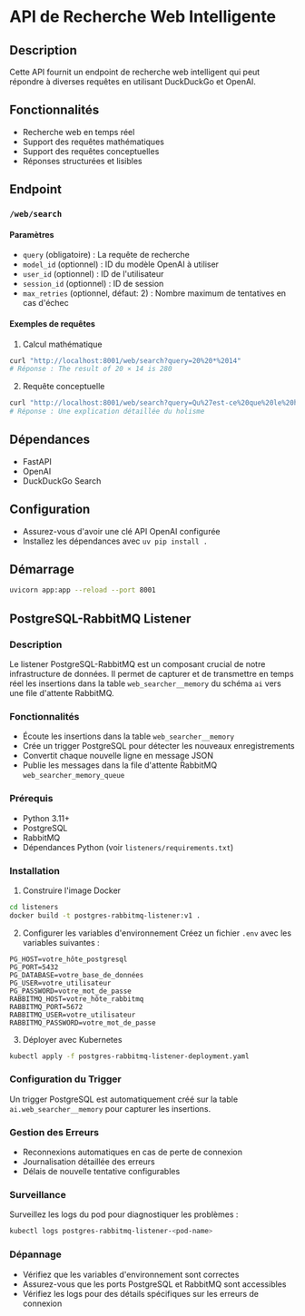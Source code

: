 # API de Recherche Web Intelligente

## Description
Cette API fournit un endpoint de recherche web intelligent qui peut répondre à diverses requêtes en utilisant DuckDuckGo et OpenAI.

## Fonctionnalités
- Recherche web en temps réel
- Support des requêtes mathématiques
- Support des requêtes conceptuelles
- Réponses structurées et lisibles

## Endpoint

### `/web/search`

#### Paramètres
- `query` (obligatoire) : La requête de recherche
- `model_id` (optionnel) : ID du modèle OpenAI à utiliser
- `user_id` (optionnel) : ID de l'utilisateur
- `session_id` (optionnel) : ID de session
- `max_retries` (optionnel, défaut: 2) : Nombre maximum de tentatives en cas d'échec

#### Exemples de requêtes

1. Calcul mathématique
```bash
curl "http://localhost:8001/web/search?query=20%20*%2014"
# Réponse : The result of 20 × 14 is 280
```

2. Requête conceptuelle
```bash
curl "http://localhost:8001/web/search?query=Qu%27est-ce%20que%20le%20holisme%20%3F"
# Réponse : Une explication détaillée du holisme
```

## Dépendances
- FastAPI
- OpenAI
- DuckDuckGo Search

## Configuration
- Assurez-vous d'avoir une clé API OpenAI configurée
- Installez les dépendances avec `uv pip install .`

## Démarrage
```bash
uvicorn app:app --reload --port 8001
```

## PostgreSQL-RabbitMQ Listener

### Description
Le listener PostgreSQL-RabbitMQ est un composant crucial de notre infrastructure de données. Il permet de capturer et de transmettre en temps réel les insertions dans la table `web_searcher__memory` du schéma `ai` vers une file d'attente RabbitMQ.

### Fonctionnalités
- Écoute les insertions dans la table `web_searcher__memory`
- Crée un trigger PostgreSQL pour détecter les nouveaux enregistrements
- Convertit chaque nouvelle ligne en message JSON
- Publie les messages dans la file d'attente RabbitMQ `web_searcher_memory_queue`

### Prérequis
- Python 3.11+
- PostgreSQL
- RabbitMQ
- Dépendances Python (voir `listeners/requirements.txt`)

### Installation

1. Construire l'image Docker
```bash
cd listeners
docker build -t postgres-rabbitmq-listener:v1 .
```

2. Configurer les variables d'environnement
Créez un fichier `.env` avec les variables suivantes :
```
PG_HOST=votre_hôte_postgresql
PG_PORT=5432
PG_DATABASE=votre_base_de_données
PG_USER=votre_utilisateur
PG_PASSWORD=votre_mot_de_passe
RABBITMQ_HOST=votre_hôte_rabbitmq
RABBITMQ_PORT=5672
RABBITMQ_USER=votre_utilisateur
RABBITMQ_PASSWORD=votre_mot_de_passe
```

3. Déployer avec Kubernetes
```bash
kubectl apply -f postgres-rabbitmq-listener-deployment.yaml
```

### Configuration du Trigger
Un trigger PostgreSQL est automatiquement créé sur la table `ai.web_searcher__memory` pour capturer les insertions.

### Gestion des Erreurs
- Reconnexions automatiques en cas de perte de connexion
- Journalisation détaillée des erreurs
- Délais de nouvelle tentative configurables

### Surveillance
Surveillez les logs du pod pour diagnostiquer les problèmes :
```bash
kubectl logs postgres-rabbitmq-listener-<pod-name>
```

### Dépannage
- Vérifiez que les variables d'environnement sont correctes
- Assurez-vous que les ports PostgreSQL et RabbitMQ sont accessibles
- Vérifiez les logs pour des détails spécifiques sur les erreurs de connexion
